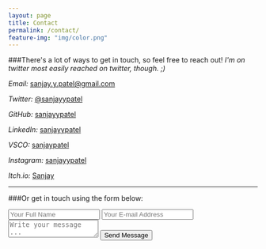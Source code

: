 ```yaml
---
layout: page
title: Contact
permalink: /contact/
feature-img: "img/color.png"
---
```


###There's a lot of ways to get in touch, so feel free to reach out!
*I'm on twitter most easily reached on twitter, though. ;)*

_Email:_ [sanjay.y.patel@gmail.com](mailto:sanjay.y.patel@gmail.com)

_Twitter:_ [@sanjayypatel](http://twitter.com/sanjayypatel)

_GitHub:_ [sanjayypatel](https://github.com/sanjayypatel)

_LinkedIn:_ [sanjayypatel](http://linkedin.com/in/sanjayypatel)

_VSCO:_ [sanjaypatel](http://sanjaypatel.vsco.co/)

_Instagram:_ [sanjayypatel](https://www.instagram.com/sanjayypatel/)

_Itch.io:_ [Sanjay](http://sanjay.itch.io/)

---

###Or get in touch using the form below:

<form action="https://getsimpleform.com/messages?form_api_token=7a2e3d4bd19e7acbd621858e9a9ee421" method="post">
  <!-- the redirect_to is optional, the form will redirect to the referrer on submission -->
  <input type='hidden' name='redirect_to' value='http://sanjayypatel.com/thank-you/' />
  <input type='text' name='name' placeholder='Your Full Name' />
  <input type='email' name='email' placeholder='Your E-mail Address' />
  <textarea name='message' placeholder='Write your message ...'></textarea>
  <input type='submit' value='Send Message' />
</form>